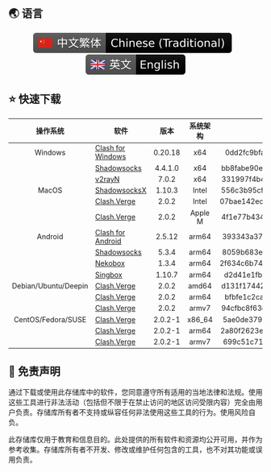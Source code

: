 ## 🌏 语言
<p align="center">
<a title="Hexo Version" target="_blank" href="https://github.com/heartyuui/Agent-software/blob/main/README_Trad.md"><img alt="Hexo Version" src="https://raw.githubusercontent.com/heartyuui/Agent-software/refs/heads/main/logo/Chinese-Traditional_language.svg"></a> &nbsp;&nbsp;
<a title="Hexo Version" target="_blank" href="https://github.com/heartyuui/Agent-software/blob/main/README_EN.md"><img alt="Hexo Version" src="https://raw.githubusercontent.com/heartyuui/Agent-software/refs/heads/main/logo/English_language.svg"></a>
</p>

## ⭐ 快速下载
| 操作系统      | 软件 | 版本 | 系统架构 | MD5 |
| :-----------: | ----------- | :-----------: | :-----------: | :-----------: |
| Windows     | [Clash for Windows](https://raw.githubusercontent.com/heartyuui/Agent-software/refs/heads/main/windows/Clash_0.20.18_windows.7z)       | 0.20.18 | x64 | 0dd2fc9bfacf271ce2512df55b1e9fe2 |
|      | [Shadowsocks](https://raw.githubusercontent.com/heartyuui/Agent-software/refs/heads/main/windows/Shadowsocks_4.4.1.0_windows.zip)       | 4.4.1.0 | x64 | bb8fabe90e342c166aa227ad9978e36b |
|      | [v2rayN](https://raw.githubusercontent.com/heartyuui/Agent-software/refs/heads/main/windows/v2rayN_7.0.2_windows.zip)       | 7.0.2 | x64 | 331997f4b4983038ff905ee95638ee45 |
| MacOS     | [ShadowsocksX](https://raw.githubusercontent.com/heartyuui/Agent-software/refs/heads/main/macos/ShadowsocksX_1.10.3_macos.dmg)       | 1.10.3 | Intel | 556c3b95cf669e97cb5c3a8a952e069c |
|      | [Clash.Verge](https://raw.githubusercontent.com/heartyuui/Agent-software/refs/heads/main/macos/Clash.Verge_2.0.2_Intel_macos.dmg)       | 2.0.2 | Intel | 07bae142ec6e874250b20a614e500a28 |
|      | [Clash.Verge](https://raw.githubusercontent.com/heartyuui/Agent-software/refs/heads/main/macos/Clash.Verge_2.0.2_appleM_macos.dmg)       | 2.0.2 | Apple M | 4f1e77b434d922e4815b858ef9e0ad5e |
| Android     | [Clash for Android](https://raw.githubusercontent.com/heartyuui/Agent-software/refs/heads/main/android/Clash_2.5.12_android.apk)       | 2.5.12 | arm64 | 393343a3723e5a30b357be5f0ff392a7 |
|      | [Shadowsocks](https://raw.githubusercontent.com/heartyuui/Agent-software/refs/heads/main/android/Shadowsocks_5.3.4_android.apk)       | 5.3.4 | arm64 | 8059b683e5d66e8a8ca18bc3fad115cf |
|      | [Nekobox](https://raw.githubusercontent.com/heartyuui/Agent-software/refs/heads/main/android/Nekobox_1.3.4_android.apk)       | 1.3.4 | arm64 | 2f634c6b74462232561a34b43a92d034 |
|      | [Singbox](https://raw.githubusercontent.com/heartyuui/Agent-software/refs/heads/main/android/Singbox_1.10.7_android.apk)       | 1.10.7 | arm64 | d2d41e1fb639d4ff56dd9e85f14da80f |
| Debian/Ubuntu/Deepin | [Clash.Verge](https://raw.githubusercontent.com/heartyuui/Agent-software/refs/heads/main/linux/Debian-Ubuntu-Deepin/Clash.Verge_2.0.2_amd64.deb) | 2.0.2 | amd64 | d131f1744236433a56d28ee296aa48fd |
|  | [Clash.Verge](https://raw.githubusercontent.com/heartyuui/Agent-software/refs/heads/main/linux/Debian-Ubuntu-Deepin/Clash.Verge_2.0.2_arm64.deb) | 2.0.2 | arm64 | bfbfe1c2cae8c34eb82cccfe5dd9b5cc |
|  | [Clash.Verge](https://raw.githubusercontent.com/heartyuui/Agent-software/refs/heads/main/linux/Debian-Ubuntu-Deepin/Clash.Verge_2.0.2_armv7.deb) | 2.0.2 | armv7 | 94cfbc8f63c33956e428c21a3864b355 |
| CentOS/Fedora/SUSE | [Clash.Verge](https://raw.githubusercontent.com/heartyuui/Agent-software/refs/heads/main/linux/CentOS-Fedora-SUSE/Clash.Verge_2.0.2-1_x86_64.rpm) | 2.0.2-1 | x86_64 | 5ae0de379cd2829be15c6f5201fd6c2f |
|  | [Clash.Verge](https://raw.githubusercontent.com/heartyuui/Agent-software/refs/heads/main/linux/CentOS-Fedora-SUSE/Clash.Verge_2.0.2-1_arm64.rpm) | 2.0.2-1 | arm64 | 2a80f2623e658cc40a076d78473c350c |
|  | [Clash.Verge](https://raw.githubusercontent.com/heartyuui/Agent-software/refs/heads/main/linux/CentOS-Fedora-SUSE/Clash.Verge-2.0.2-1.armv7.rpm) | 2.0.2-1 | armv7 | 699c51c71ddebb933e1aff0303e7eef2 |
## 📜 免责声明
通过下载或使用此存储库中的软件，您同意遵守所有适用的当地法律和法规。使用这些工具进行非法活动（包括但不限于在禁止访问的地区访问受限内容）完全由用户负责。存储库所有者不支持或纵容任何非法使用这些工具的行为。使用风险自负。

此存储库仅用于教育和信息目的。此处提供的所有软件和资源均公开可用，并作为参考收集。存储库所有者不开发、修改或维护任何包含的工具，也不对其功能或误用负责。